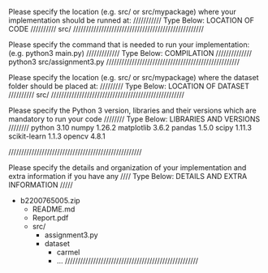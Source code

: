 Please specify the location (e.g. src/ or src/mypackage) 
where your implementation should be runned at:
/////////// Type Below: LOCATION OF CODE //////////
src/
///////////////////////////////////////////////////


Please specify the command that is needed 
to run your implementation:
(e.g. python3 main.py)
///////////// Type Below: COMPILATION //////////////
python3 src/assignment3.py
////////////////////////////////////////////////////

Please specify the location (e.g. src/ or src/mypackage)
where the dataset folder should be placed at:
///////// Type Below: LOCATION OF DATASET //////////
src/
////////////////////////////////////////////////////

Please specify the Python 3 version, libraries and
their versions which are mandatory to run your code
//////// Type Below: LIBRARIES AND VERSIONS ////////
python 3.10
numpy 1.26.2
matplotlib 3.6.2
pandas 1.5.0
scipy 1.11.3
scikit-learn 1.1.3
opencv 4.8.1

////////////////////////////////////////////////////

Please specify the details and organization of your
implementation and extra information if you have any
//// Type Below: DETAILS AND EXTRA INFORMATION /////
- b2200765005.zip
  - README.md
  - Report.pdf
  - src/
      - assignment3.py
      - dataset
          - carmel
          - ...
////////////////////////////////////////////////////